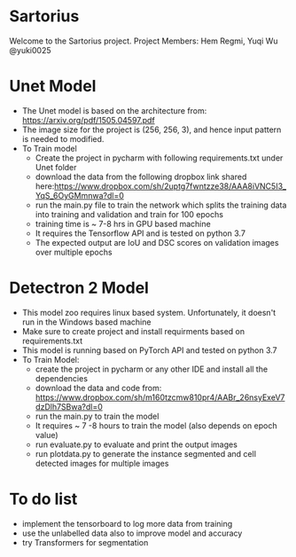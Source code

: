 # Sartorius
Welcome  to the Sartorius project. Project Members: Hem Regmi, Yuqi Wu @yuki0025
# Unet Model
- The Unet model is based on the architecture from: https://arxiv.org/pdf/1505.04597.pdf
- The image size for the project is (256, 256, 3), and hence input pattern is needed to modified.
- To Train model
  - Create the project in pycharm with following requirements.txt under Unet folder
  - download the data from the following dropbox link shared here:https://www.dropbox.com/sh/2uptg7fwntzze38/AAA8iVNC5I3_YqS_6OyGMmnwa?dl=0
  - run the main.py file to train the network which splits the training data into training and validation and train for 100 epochs
  - training time is ~ 7-8 hrs in GPU based machine 
  - It requires the Tensorflow API and is tested on python 3.7
  - The expected output are IoU and DSC scores on validation images over multiple epochs
# Detectron 2 Model
- This model zoo requires linux based system. Unfortunately, it doesn't run in the Windows based machine
- Make sure to create project and install requirments based on requirements.txt
- This model is running based on PyTorch API and tested on python 3.7
- To Train Model:
    - create the project in pycharm or any other IDE and install all the dependencies
    - download the data and code from: https://www.dropbox.com/sh/m160tzcmw810pr4/AABr_26nsyExeV7dzDlh7SBwa?dl=0
    - run the main.py to train the model
    - It requires ~ 7 -8 hours to train the model (also depends on epoch value)
    - run evaluate.py to evaluate and print the output images
    - run plotdata.py to generate the instance segmented and cell detected images for multiple images
 # To do list
 - implement the tensorboard to log more data from training
 - use the unlabelled data also to improve model and accuracy
 - try Transformers for segmentation

